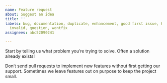 ```yaml
---
name: Feature request
about: Suggest an idea
title: ''
labels: bug, documentation, duplicate, enhancement, good first issue, help wanted,
  invalid, question, wontfix
assignees: abc52090241

---
```


Start by telling us what problem you’re trying to solve. Often a solution already exists!

Don’t send pull requests to implement new features without first getting our support. Sometimes we leave features out on purpose to keep the project small.
